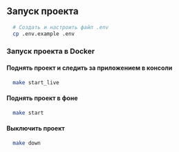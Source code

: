 ## Запуск проекта

```bash
  # Создать и настроить файл .env
  cp .env.example .env
```

### Запуск проекта в Docker

#### Поднять проект и следить за приложением в консоли

```bash
  make start_live
```

#### Поднять проект в фоне

```bash
  make start
```

#### Выключить проект

```bash
  make down
```